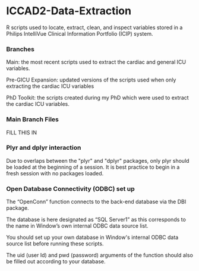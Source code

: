 # ICCAD2-Data-Extraction

R scripts used to locate, extract, clean, and inspect variables stored in a Philips IntelliVue Clinical Information Portfolio (ICIP) system.

### Branches

Main: the most recent scripts used to extract the cardiac and general ICU variables.

Pre-GICU Expansion: updated versions of the scripts used when only extracting the cardiac ICU variables

PhD Toolkit: the scripts created during my PhD which were used to extract the cardiac ICU variables.

### Main Branch Files

FILL THIS IN

### Plyr and dplyr interaction
Due to overlaps between the "plyr" and "dplyr" packages, only plyr should be loaded at the beginning of a session. It is best practice to begin in a fresh session with no packages loaded.

### Open Database Connectivity (ODBC) set up
The “OpenConn” function connects to the back-end database via the DBI package.

The database is here designated as “SQL Server1” as this corresponds to the name in Window’s own internal ODBC data source list.

You should set up your own database in Window's internal ODBC data source list before running these scripts.

The uid (user Id) and pwd (password) arguments of the function should also be filled out according to your database.
